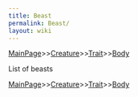 ```yaml
---
title: Beast
permalink: Beast/
layout: wiki
---
```


[MainPage](/keeperrl_wiki/ "wikilink")>>[Creature](/keeperrl_wiki/Creature_Guide "wikilink")>>[Trait](/keeperrl_wiki/Traits "wikilink")>>[Body](/keeperrl_wiki/Body "wikilink")

List of beasts

[MainPage](/keeperrl_wiki/ "wikilink")>>[Creature](/keeperrl_wiki/Creature_Guide "wikilink")>>[Trait](/keeperrl_wiki/Traits "wikilink")>>[Body](/keeperrl_wiki/Body "wikilink")

